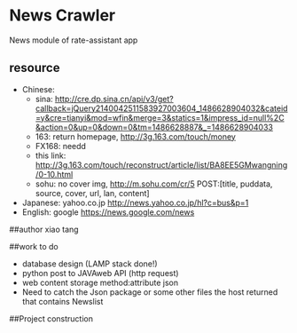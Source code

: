 # News Crawler

News module of rate-assistant app
## resource
- Chinese:
	- sina: http://cre.dp.sina.cn/api/v3/get?callback=jQuery2140042511583927003604_1486628904032&cateid=y&cre=tianyi&mod=wfin&merge=3&statics=1&impress_id=null%2C&action=0&up=0&down=0&tm=1486628887&_=1486628904033
	- 163: return homepage, http://3g.163.com/touch/money
	- FX168: needd
	- this link: http://3g.163.com/touch/reconstruct/article/list/BA8EE5GMwangning/0-10.html
	- sohu: no cover img, http://m.sohu.com/cr/5
POST:[title, puddata, source, cover, url, lan, content]
- Japanese: yahoo.co.jp http://news.yahoo.co.jp/hl?c=bus&p=1
- English: google https://news.google.com/news

##author
xiao tang

##work to do
- database design (LAMP stack done!)
- python post to JAVAweb API (http request)
- web content storage method:attribute json 
- Need to catch the Json package or some other files the host returned that contains Newslist

##Project construction
